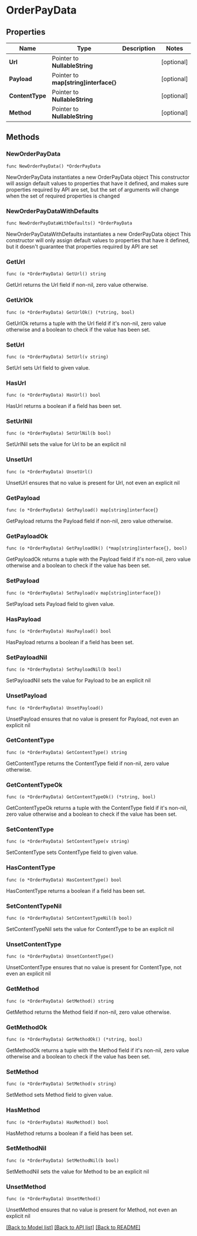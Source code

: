 # OrderPayData

## Properties

Name | Type | Description | Notes
------------ | ------------- | ------------- | -------------
**Url** | Pointer to **NullableString** |  | [optional] 
**Payload** | Pointer to **map[string]interface{}** |  | [optional] 
**ContentType** | Pointer to **NullableString** |  | [optional] 
**Method** | Pointer to **NullableString** |  | [optional] 

## Methods

### NewOrderPayData

`func NewOrderPayData() *OrderPayData`

NewOrderPayData instantiates a new OrderPayData object
This constructor will assign default values to properties that have it defined,
and makes sure properties required by API are set, but the set of arguments
will change when the set of required properties is changed

### NewOrderPayDataWithDefaults

`func NewOrderPayDataWithDefaults() *OrderPayData`

NewOrderPayDataWithDefaults instantiates a new OrderPayData object
This constructor will only assign default values to properties that have it defined,
but it doesn't guarantee that properties required by API are set

### GetUrl

`func (o *OrderPayData) GetUrl() string`

GetUrl returns the Url field if non-nil, zero value otherwise.

### GetUrlOk

`func (o *OrderPayData) GetUrlOk() (*string, bool)`

GetUrlOk returns a tuple with the Url field if it's non-nil, zero value otherwise
and a boolean to check if the value has been set.

### SetUrl

`func (o *OrderPayData) SetUrl(v string)`

SetUrl sets Url field to given value.

### HasUrl

`func (o *OrderPayData) HasUrl() bool`

HasUrl returns a boolean if a field has been set.

### SetUrlNil

`func (o *OrderPayData) SetUrlNil(b bool)`

 SetUrlNil sets the value for Url to be an explicit nil

### UnsetUrl
`func (o *OrderPayData) UnsetUrl()`

UnsetUrl ensures that no value is present for Url, not even an explicit nil
### GetPayload

`func (o *OrderPayData) GetPayload() map[string]interface{}`

GetPayload returns the Payload field if non-nil, zero value otherwise.

### GetPayloadOk

`func (o *OrderPayData) GetPayloadOk() (*map[string]interface{}, bool)`

GetPayloadOk returns a tuple with the Payload field if it's non-nil, zero value otherwise
and a boolean to check if the value has been set.

### SetPayload

`func (o *OrderPayData) SetPayload(v map[string]interface{})`

SetPayload sets Payload field to given value.

### HasPayload

`func (o *OrderPayData) HasPayload() bool`

HasPayload returns a boolean if a field has been set.

### SetPayloadNil

`func (o *OrderPayData) SetPayloadNil(b bool)`

 SetPayloadNil sets the value for Payload to be an explicit nil

### UnsetPayload
`func (o *OrderPayData) UnsetPayload()`

UnsetPayload ensures that no value is present for Payload, not even an explicit nil
### GetContentType

`func (o *OrderPayData) GetContentType() string`

GetContentType returns the ContentType field if non-nil, zero value otherwise.

### GetContentTypeOk

`func (o *OrderPayData) GetContentTypeOk() (*string, bool)`

GetContentTypeOk returns a tuple with the ContentType field if it's non-nil, zero value otherwise
and a boolean to check if the value has been set.

### SetContentType

`func (o *OrderPayData) SetContentType(v string)`

SetContentType sets ContentType field to given value.

### HasContentType

`func (o *OrderPayData) HasContentType() bool`

HasContentType returns a boolean if a field has been set.

### SetContentTypeNil

`func (o *OrderPayData) SetContentTypeNil(b bool)`

 SetContentTypeNil sets the value for ContentType to be an explicit nil

### UnsetContentType
`func (o *OrderPayData) UnsetContentType()`

UnsetContentType ensures that no value is present for ContentType, not even an explicit nil
### GetMethod

`func (o *OrderPayData) GetMethod() string`

GetMethod returns the Method field if non-nil, zero value otherwise.

### GetMethodOk

`func (o *OrderPayData) GetMethodOk() (*string, bool)`

GetMethodOk returns a tuple with the Method field if it's non-nil, zero value otherwise
and a boolean to check if the value has been set.

### SetMethod

`func (o *OrderPayData) SetMethod(v string)`

SetMethod sets Method field to given value.

### HasMethod

`func (o *OrderPayData) HasMethod() bool`

HasMethod returns a boolean if a field has been set.

### SetMethodNil

`func (o *OrderPayData) SetMethodNil(b bool)`

 SetMethodNil sets the value for Method to be an explicit nil

### UnsetMethod
`func (o *OrderPayData) UnsetMethod()`

UnsetMethod ensures that no value is present for Method, not even an explicit nil

[[Back to Model list]](../README.md#documentation-for-models) [[Back to API list]](../README.md#documentation-for-api-endpoints) [[Back to README]](../README.md)


